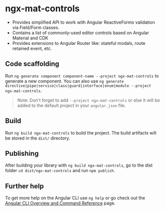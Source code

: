 # ngx-mat-controls

* Provides simplified API to work with Angular ReactiveForms validation via Field/Form classes.
* Contains a list of commonly-used editor controls based on Angular Material and CDK
* Provides extensions to Angular Router like: stateful modals, route retained event, etc.

## Code scaffolding

Run `ng generate component component-name --project ngx-mat-controls` to generate a new component. You can also use `ng generate directive|pipe|service|class|guard|interface|enum|module --project ngx-mat-controls`.

> Note: Don't forget to add `--project ngx-mat-controls` or else it will be added to the default project in your `angular.json` file.

## Build

Run `ng build ngx-mat-controls` to build the project. The build artifacts will be stored in the `dist/` directory.

## Publishing

After building your library with `ng build ngx-mat-controls`, go to the dist folder `cd dist/ngx-mat-controls` and run `npm publish`.

## Further help

To get more help on the Angular CLI use `ng help` or go check out the [Angular CLI Overview and Command Reference](https://angular.io/cli) page.

